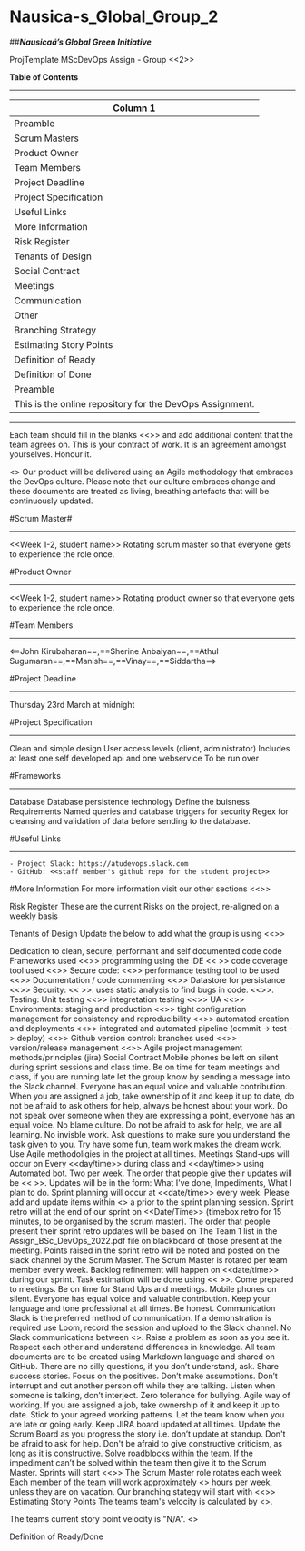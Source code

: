 # Nausica-s_Global_Group_2
##***Nausicaä’s Global Green Initiative***

ProjTemplate
MScDevOps Assign - Group <<2>>


**Table of Contents**
________________________________________________________________________________________________________________

| Column 1 |
|----------|
|Preamble|
|Scrum Masters|
|Product Owner|
|Team Members|
|Project Deadline|
|Project Specification|
|Useful Links|
|More Information|
|Risk Register|
|Tenants of Design|
|Social Contract|
|Meetings|
|Communication|
|Other|
|Branching Strategy|
|Estimating Story Points|
|Definition of Ready|
|Definition of Done|
|Preamble|
|This is the online repository for the DevOps Assignment.|

______________________________________________________________________________________________________________________________________________________________________________
Each team should fill in the blanks <<>> and add additional content that the team agrees on. This is your contract of work. It is an agreement amongst yourselves. Honour it.

<> Our product will be delivered using an Agile methodology that embraces the DevOps culture. Please note that our culture embraces change and these documents are treated as living, breathing artefacts that will be continuously updated.

#Scrum Master#
______________________________________________________________________________________________________________________________________________________________________________
<<Week 1-2, student name>> Rotating scrum master so that everyone gets to experience the role once.

#Product Owner
______________________________________________________________________________________________________________________________________________________________________________
<<Week 1-2, student name>> Rotating product owner so that everyone gets to experience the role once.

#Team Members
______________________________________________________________________________________________________________________________________________________________________________
<==John Kirubaharan==,==Sherine Anbaiyan==,==Athul Sugumaran==,==Manish==,==Vinay==,==Siddartha==>

#Project Deadline
______________________________________________________________________________________________________________________________________________________________________________
Thursday 23rd March at midnight

#Project Specification
______________________________________________________________________________________________________________________________________________________________________________
Clean and simple design User access levels (client, administrator) Includes at least one self developed api and one webservice To be run over

#Frameworks
______________________________________________________________________________________________________________________________________________________________________________
Database Database persistence technology Define the buisness Requirements Named queries and database triggers for security Regex for cleansing and validation of data before sending to the database.

#Useful Links
______________________________________________________________________________________________________________________________________________________________________________
	- Project Slack: https://atudevops.slack.com
	- GitHub: <<staff member's github repo for the student project>>

#More Information
For more information visit our other sections <<>>

Risk Register
These are the current Risks on the project, re-aligned on a weekly basis

Tenants of Design
Update the below to add what the group is using <<>>

Dedication to clean, secure, performant and self documented code
code Frameworks used <<>>
programming using the IDE << >>
code coverage tool used <<>>
Secure code: <<>>
performance testing tool to be used <<>>
Documentation / code commenting <<>>
Datastore for persistance <<>>
Security:
<< >>: uses static analysis to find bugs in code.
<<>>.
Testing:
Unit testing <<>>
integretation testing <<>>
UA <<>>
Environments:
staging and production <<>>
tight configuration management for consistency and reproducibility <<>>
automated creation and deployments <<>>
integrated and automated pipeline (commit -> test -> deploy) <<>>
Github version control:
branches used <<>>
version/release management <<>>
Agile project management methods/principles (jira)
Social Contract
Mobile phones be left on silent during sprint sessions and class time.
Be on time for team meetings and class, if you are running late let the group know by sending a message into the Slack channel.
Everyone has an equal voice and valuable contribution.
When you are assigned a job, take ownership of it and keep it up to date, do not be afraid to ask others for help, 
always be honest about your work.
Do not speak over someone when they are expressing a point, everyone has an equal voice.
No blame culture.
Do not be afraid to ask for help, we are all learning.
No invisble work.
Ask questions to make sure you understand the task given to you.
Try have some fun, team work makes the dream work.
Use Agile methodoligies in the project at all times.
Meetings
Stand-ups will occur on Every <<day/time>> during class and <<day/time>> using Automated bot. Two per week.
The order that people give their updates will be << >>.
Updates will be in the form: What I've done, Impediments, What I plan to do.
Sprint planning will occur at <<date/time>> every week.
Please add and update items within <<issue management tool>> a prior to the sprint planning session.
Sprint retro will at the end of our sprint on <<Date/Time>> (timebox retro for 15 minutes, to be organised by the scrum master).
The order that people present their sprint retro updates will be based on The Team 1 list in the Assign_BSc_DevOps_2022.pdf file 
  on blackboard of those present at the meeting.
Points raised in the sprint retro will be noted and posted on the slack channel by the Scrum Master. The Scrum Master is rotated 
  per team member every week.
Backlog refinement will happen on <<date/time>> during our sprint.
Task estimation will be done using << >>. 
Come prepared to meetings.
Be on time for Stand Ups and meetings.
Mobile phones on silent.
Everyone has equal voice and valuable contribution.
Keep your language and tone professional at all times.
Be honest.
Communication
Slack is the preferred method of communication.
If a demonstration is required use Loom, record the session and upload to the Slack channel.
No Slack communications between <<time and time>>.
Raise a problem as soon as you see it.
Respect each other and understand differences in knowledge.
All team documents are to be created using Markdown language and shared on GitHub.
There are no silly questions, if you don’t understand, ask.
Share success stories.
Focus on the positives.
Don’t make assumptions.
Don’t interrupt and cut another person off while they are talking.
Listen when someone is talking, don’t interject.
Zero tolerance for bullying.
Agile way of working.
If you are assigned a job, take ownership of it and keep it up to date.
Stick to your agreed working patterns. Let the team know when you are late or going early.
Keep JIRA board updated at all times.
Update the Scrum Board as you progress the story i.e. don’t update at standup.
Don't be afraid to ask for help.
Don't be afraid to give constructive criticism, as long as it is constructive.
Solve roadblocks within the team. If the impediment can’t be solved within the team then give it to the Scrum Master.
Sprints will start <<>>
The Scrum Master role rotates each week 
Each member of the team will work approximately <<hours>> hours per week, unless they are on vacation.
Our branching stategy will start with <<>>
Estimating Story Points
The teams team's velocity is calculated by <>.

The teams current story point velocity is "N/A". <>

Definition of Ready/Done